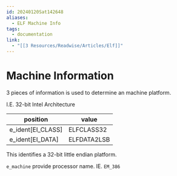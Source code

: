 ```yaml
---
id: 20240120Sat142648
aliases:
  - ELF Machine Info
tags:
  - documentation
link:
  - "[[3 Resources/Readwise/Articles/Elf]]"
---
```

# Machine Information

3 pieces of information is used to determine an machine platform.

I.E. 32-bit Intel Architecture

| position | value |
| ---- | ---- |
| e_ident[EI_CLASS] | ELFCLASS32 |
| e_ident[EI_DATA] | ELFDATA2LSB |
This identifies a 32-bit little endian platform.

`e_machine` provide processor name. IE. `EM_386`